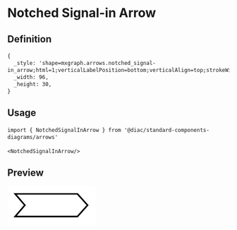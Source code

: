 # Notched Signal-in Arrow

## Definition

```
{
  _style: 'shape=mxgraph.arrows.notched_signal-in_arrow;html=1;verticalLabelPosition=bottom;verticalAlign=top;strokeWidth=2;strokeColor=#000000;',
  _width: 96,
  _height: 30,
}
```

## Usage

```
import { NotchedSignalInArrow } from '@diac/standard-components-diagrams/arrows'

<NotchedSignalInArrow/>
```

## Preview

<img src="./notched-signal-in-arrow.png" width="200"/>
